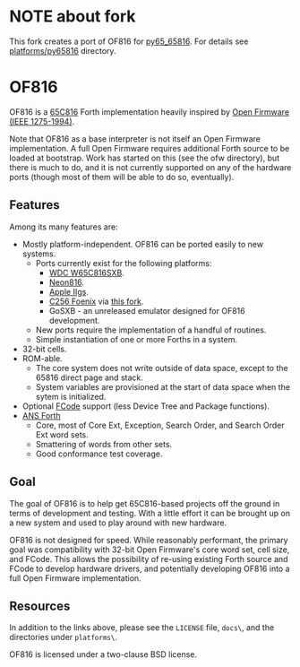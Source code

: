 # NOTE about fork
This fork creates a port of OF816 for [py65_65816](https://github.com/tmr4/py65_65816). For details see [platforms/py65816](https://github.com/tmr4/of816/tree/master/platforms/py65816) directory.

# OF816
OF816 is a [65C816](https://www.westerndesigncenter.com/wdc/w65c816s-chip.cfm)
Forth implementation heavily inspired by 
[Open Firmware (IEEE 1275-1994)](https://www.openfirmware.info/Welcome_to_OpenBIOS).

Note that OF816 as a base interpreter is not itself an Open Firmware
implementation.  A full Open Firmware requires additional Forth source to be
loaded at bootstrap.  Work has started on this (see the ofw directory),
but there is much to do, and it is not currently supported on any of the
hardware ports (though most of them will be able to do so, eventually).

## Features

Among its many features are:
  * Mostly platform-independent.  OF816 can be ported easily to new systems.
    * Ports currently exist for the following platforms:
      * [WDC W65C816SXB](https://wdc65xx.com/Single-Board-Computers/w65c816sxb/).
      * [Neon816](https://hackaday.io/project/164325-neon816).
      * [Apple IIgs](https://en.wikipedia.org/wiki/Apple_IIGS).
      * [C256 Foenix](https://c256foenix.com) via [this fork](https://github.com/aniou/of816).
      * GoSXB - an unreleased emulator designed for OF816 development.
    * New ports require the implementation of a handful of routines.
    * Simple instantiation of one or more Forths in a system.
  * 32-bit cells.
  * ROM-able.
    * The core system does not write outside of data space, except to the 65816
      direct page and stack.  
    * System variables are provisioned at the start of data space when the sytem
      is initialized.
  * Optional [FCode](https://www.openfirmware.info/Forth/FCode) support 
    (less Device Tree and Package functions).
  * [ANS Forth](http://lars.nocrew.org/dpans/dpans.htm)
    * Core, most of Core Ext, Exception, Search Order, and Search Order Ext word
      sets.
    * Smattering of words from other sets.
    * Good conformance test coverage.

## Goal

The goal of OF816 is to help get 65C816-based projects off the ground in terms
of development and testing.  With a little effort it can be brought up on a new
system and used to play around with new hardware.

OF816 is not designed for speed.  While reasonably performant, the primary goal
was compatibility with 32-bit Open Firmware's core word set, cell size, and
FCode. This allows the possibility of re-using existing Forth source and FCode
to develop hardware drivers, and potentially developing OF816 into a full Open
Firmware implementation.

## Resources

In addition to the links above, please see the ``LICENSE`` file, ``docs\``, and
the directories under ``platforms\``.

OF816 is licensed under a two-clause BSD license.
